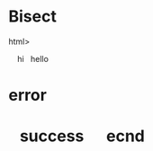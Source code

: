 # Bisect
html> 
<body>   
  hi  
  hello  
  <h1>error<h1>  
    success     
    ecnd      
    </body>
    </html>
